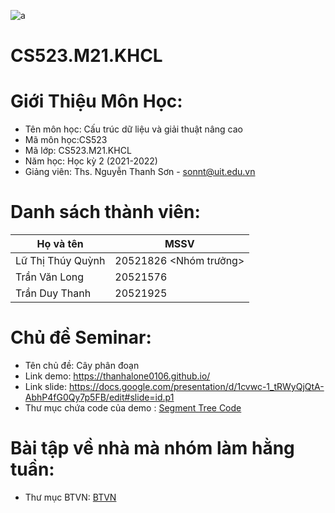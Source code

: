 ![a](https://user-images.githubusercontent.com/80948525/112105139-a1e3e600-8bde-11eb-85df-d94604713122.png)
# CS523.M21.KHCL
# Giới Thiệu Môn Học:
* Tên môn học: Cấu trúc dữ liệu và giải thuật nâng cao 
* Mã môn học:CS523
* Mã lớp: CS523.M21.KHCL
* Năm học: Học kỳ 2 (2021-2022)
* Giảng viên: Ths. Nguyễn Thanh Sơn - sonnt@uit.edu.vn
# Danh sách thành viên:
| Họ và tên  | MSSV |
| ------------- | ------------- |
| Lữ Thị Thúy Quỳnh  | 20521826 <Nhóm trưởng> |
| Trần Văn Long  | 20521576  |
| Trần Duy Thanh  | 20521925 |
# Chủ đề Seminar:
* Tên chủ đề: Cây phân đoạn 
* Link demo: https://thanhalone0106.github.io/
* Link slide: https://docs.google.com/presentation/d/1cvwc-1_tRWyQjQtA-AbhP4fG0Qy7p5FB/edit#slide=id.p1
* Thư mục chứa code của demo : [Segment Tree Code](https://github.com/longtran071/CS523.M21.KHCL/tree/main/Segment%20Tree%20Code)
# Bài tập về nhà mà nhóm làm hằng tuần:
* Thư mục BTVN: [BTVN](https://github.com/longtran071/CS523.M21.KHCL/tree/main/BTVN) 
